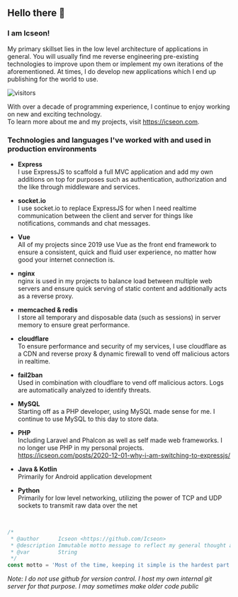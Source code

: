 Hello there 👋
---

### I am Icseon!
My primary skillset lies in the low level architecture of applications in general.  You will usually find me reverse engineering pre-existing technologies to improve upon them or implement my own iterations of the aforementioned. At times, I do develop new applications which I end up publishing for the world to use.

![visitors](https://visitor-badge.glitch.me/badge?page_id=Icseon&left_color=blue&right_color=blue)

With over a decade of programming experience, I continue to enjoy working on new and exciting technology.\
To learn more about me and my projects, visit https://icseon.com.

### Technologies and languages I've worked with and used in production environments

- **Express**\
I use ExpressJS to scaffold a full MVC application and add my own additions on top for purposes such as authentication, authorization and the like through middleware and services.

- **socket.io**\
I use socket.io to replace ExpressJS for when I need realtime communication between the client and server for things like notifications, commands and chat messages.

- **Vue**\
All of my projects since 2019 use Vue as the front end framework to ensure a consistent, quick and fluid user experience, no matter how good your internet connection is.

- **nginx**\
nginx is used in my projects to balance load between multiple web servers and ensure quick serving of static content and additionally acts as a reverse proxy.

- **memcached & redis**\
I store all temporary and disposable data (such as sessions) in server memory to ensure great performance.

- **cloudflare**\
To ensure performance and security of my services, I use cloudflare as a CDN and reverse proxy & dynamic firewall to vend off malicious actors in realtime.

- **fail2ban**\
Used in combination with cloudflare to vend off malicious actors. Logs are automatically analyzed to identify threats.

- **MySQL**\
Starting off as a PHP developer, using MySQL made sense for me. I continue to use MySQL to this day to store data.

- **PHP**\
Including Laravel and Phalcon as well as self made web frameworks. I no longer use PHP in my personal projects.\
https://icseon.com/posts/2020-12-01-why-i-am-switching-to-expressjs/

- **Java & Kotlin**\
Primarily for Android application development

- **Python**\
Primarily for low level networking, utilizing the power of TCP and UDP sockets to transmit raw data over the net


<br/>

```js
/* 
 * @author      Icseon <https://github.com/Icseon>
 * @description Immutable motto message to reflect my general thought about software development
 * @var         String
 */
const motto = 'Most of the time, keeping it simple is the hardest part.';
```

_Note: I do not use github for version control. I host my own internal git server for that purpose. I may sometimes make older code public_
